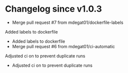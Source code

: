 # Changelog since v1.0.3
- Merge pull request #7 from mdegat01/dockerfile-labels

Added labels to dockerfile 
- Added labels to dockerfile 
- Merge pull request #6 from mdegat01/ci-automatic

Adjusted ci on to prevent duplicate runs 
- Adjusted ci on to prevent duplicate runs 
